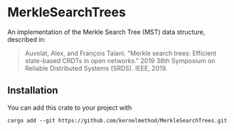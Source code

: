 # MerkleSearchTrees

An implementation of the Merkle Search Tree (MST) data structure, described in:

> Auvolat, Alex, and François Taïani. "Merkle search trees: Efficient
> state-based CRDTs in open networks." 2019 38th Symposium on Reliable
> Distributed Systems (SRDS). IEEE, 2019.

## Installation

You can add this crate to your project with

```
cargo add --git https://github.com/kernelmethod/MerkleSearchTrees.git
```
